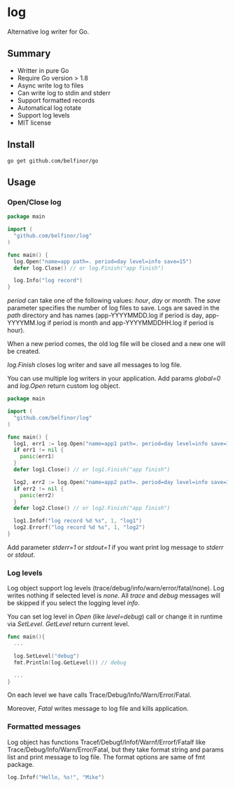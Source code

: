 # log

Alternative log writer for Go.

## Summary

* Writter in pure Go
* Require Go version > 1.8
* Async write log to files
* Can write log to stdin and stderr
* Support formatted records
* Automatical log rotate
* Support log levels
* MIT license

## Install

```
go get github.com/belfinor/go
```

## Usage

### Open/Close log

```go
package main

import (
  "github.com/belfinor/log"
)

func main() {
  log.Open("name=app path=. period=day level=info save=15")
  defer log.Close() // or log.Finish("app finish")

  log.Info("log record")
}
```

*period* can take one of the following values: *hour*, *day* or *month*. The *save* parameter specifies the number of log files to save. Logs are saved in the *path* directory and has names (app-YYYYMMDD.log if period is day, app-YYYYMM.log if period is month and app-YYYYMMDDHH.log if period is hour).

When a new period comes, the old log file will be closed and a new one will be created.

*log.Finish* closes log writer and save all messages to log file.

You can use multiple log writers in your application. Add params *global=0* and *log.Open* return custom log object.

```go
package main

import (
  "github.com/belfinor/log"
)

func main() {
  log1, err1 := log.Open("name=app1 path=. period=day level=info save=15 global=0")
  if err1 != nil {
    panic(err1)
  }
  defer log1.Close() // or log1.Finish("app finish")

  log2, err2 := log.Open("name=app2 path=. period=day level=info save=15 global=0")
  if err2 != nil {
    panic(err2)
  }
  defer log2.Close() // or log2.Finish("app finish")

  log1.Infof("log record %d %s", 1, "log1")
  log2.Errorf("log record %d %s", 1, "log2")
}
```

Add parameter *stderr=1* or *stdout=1* if you want print log message to *stderr* or *stdout*.

### Log levels

Log object support log levels (trace/debug/info/warn/error/fatal/none). Log writes nothing if selected level is *none*.
All *trace* and *debug* messages will be skipped if you select the logging level *info*.

You can set log level in *Open* (like *level=debug*) call or change it in runtime via *SetLevel*. *GetLevel* return current level.

```go
func main(){
  ...

  log.SetLevel("debug")
  fmt.Println(log.GetLevel()) // debug

  ...
}
```

On each level we have calls Trace/Debug/Info/Warn/Error/Fatal.

Moreover, *Fatal* writes message to log file and kills application.

### Formatted messages

Log object has functions Tracef/Debugf/Infof/Warnf/Errorf/Fatalf like Trace/Debug/Info/Warn/Error/Fatal, but they take format string and params list and print message to log file. The format options are same of fmt package.

```go
log.Infof("Hello, %s!", "Mike")
```
